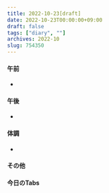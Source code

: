 ```yaml
---
title: 2022-10-23[draft]
date: 2022-10-23T00:00:00+09:00
draft: false
tags: ["diary", ""]
archives: 2022-10
slug: 754350
---
```

#### 午前
- 
#### 午後
- 
#### 体調
- 
#### その他
#### 今日のTabs